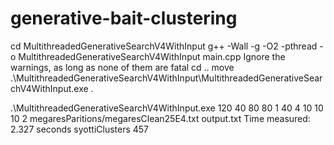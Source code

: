 # generative-bait-clustering
cd MultithreadedGenerativeSearchV4WithInput
g++ -Wall -g -O2 -pthread -o MultithreadedGenerativeSearchV4WithInput main.cpp
Ignore the warnings, as long as none of them are fatal
cd ..
move .\MultithreadedGenerativeSearchV4WithInput\MultithreadedGenerativeSearchV4WithInput.exe .

.\MultithreadedGenerativeSearchV4WithInput.exe
120
40
80
80
1
40
4
10
10
10
2
megaresParitions/megaresClean25E4.txt
output.txt
Time measured: 2.327 seconds
syottiClusters 457
